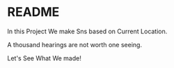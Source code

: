 # README

In this Project We make Sns based on Current Location.

A thousand hearings are not worth one seeing.

Let's See What We made!
